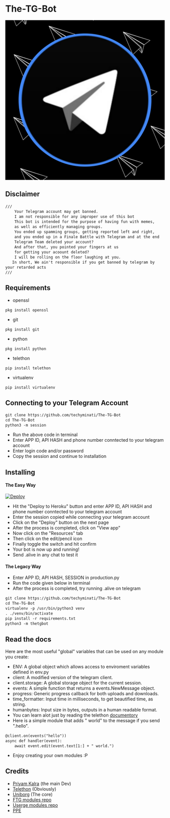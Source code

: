 # The-TG-Bot

![LOGO](https://raw.githubusercontent.com/justaprudev/The-TG-Bot/v3/logo.png)


## Disclaimer

```
///
    Your Telegram account may get banned.
    I am not responsible for any improper use of this bot
    This bot is intended for the purpose of having fun with memes,
    as well as efficiently managing groups.
    You ended up spamming groups, getting reported left and right,
    and you ended up in a Finale Battle with Telegram and at the end
    Telegram Team deleted your account?
    And after that, you pointed your fingers at us
    for getting your acoount deleted?
    I will be rolling on the floor laughing at you.
   In short, We ain't responsible if you get banned by telegram by your retarded acts
///
```


## Requirements

- openssl

```
pkg install openssl
```

- git

```
pkg install git
```

- python

```
pkg install python
```

- telethon

```
pip install telethon
```

- virtualenv

```
pip install virtualenv
```

## Connecting to your Telegram Account

```
git clone https://github.com/techyminati/The-TG-Bot
cd The-TG-Bot
python3 -m session
```

- Run the above code in terminal
- Enter APP ID, API HASH and phone number conntected to your telegram account
- Enter login code and/or password
- Copy the session and continue to installation

## Installing

#### The Easy Way

[![Deploy](https://www.herokucdn.com/deploy/button.svg)](https://heroku.com/deploy?template=https://github.com/techyminati/The-TG-Bot/tree/heroku)

- Hit the "Deploy to Heroku" button and enter APP ID, API HASH and phone number conntected to your telegram account
- Enter the session copied while connecting your telegram account
- Click on the "Deploy" button on the next page
- After the process is completed, click on "View app"
- Now click on the "Resources" tab
- Then click on the edit/pencil icon
- Finally toggle the switch and hit confirm
- Your bot is now up and running!
- Send .alive in any chat to test it

#### The Legacy Way

- Enter APP ID, API HASH, SESSION in production.py
- Run the code given below in terminal
- After the process is completed, try running .alive on telegram

```
git clone https://github.com/techyminati/The-TG-Bot
cd The-TG-Bot
virtualenv -p /usr/bin/python3 venv
. ./venv/bin/activate
pip install -r requirements.txt
python3 -m thetgbot
```

## Read the docs

Here are the most useful "global" variables that can be used on any module you create:

- ENV: A global object which allows access to enviroment variables defined in env.py
- client: A modified version of the telegram client.
- client.storage: A global storage object for the current session.
- events: A simple function that returns a events.NewMessage object.
- progress: Generic progress callback for both uploads and downloads.
- time_formatter: Input time in milliseconds, to get beautified time, as string.
- humanbytes: Input size in bytes, outputs in a human readable format.
- You can learn alot just by reading the telethon [documentory](https://docs.telethon.dev/en/latest/)
- Here is a simple module that adds " world" to the message if you send ".hello".

```
@client.on(events("hello"))
async def handler(event):
	await event.edit(event.text[1:] + " world.")
```

- Enjoy creating your own modules :P

## Credits

- [Priyam Kalra](https://github.com/justaprudev) (the main Dev)
- [Telethon](https://github.com/LonamiWebs/Telethon) (Obviously)
- [Uniborg](https://github.com/SpEcHiDe/UniBorg) (The core)
- [FTG modules repo](https://github.com/friendly-telegram/modules-repo)
- [Userge modules repo](https://github.com/UsergeTeam/Userge-Plugins)
- [PPE](https://github.com/RaphielGang/Telegram-Paperplane)